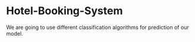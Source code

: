 # Hotel-Booking-System
We are going to use different classification algorithms for prediction of our model.
